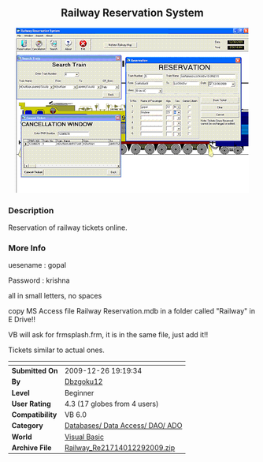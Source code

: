 ﻿<div align="center">

## Railway Reservation System

<img src="PIC20101104338712.GIF">
</div>

### Description

Reservation of railway tickets online.
 
### More Info
 
uesename : gopal

Password : krishna

all in small letters, no spaces

copy MS Access file Railway Reservation.mdb in a folder called "Railway" in E Drive!!

VB will ask for frmsplash.frm, it is in the same file, just add it!!

Tickets similar to actual ones.


<span>             |<span>
---                |---
**Submitted On**   |2009-12-26 19:19:34
**By**             |[Dbzgoku12](https://github.com/Planet-Source-Code/PSCIndex/blob/master/ByAuthor/dbzgoku12.md)
**Level**          |Beginner
**User Rating**    |4.3 (17 globes from 4 users)
**Compatibility**  |VB 6\.0
**Category**       |[Databases/ Data Access/ DAO/ ADO](https://github.com/Planet-Source-Code/PSCIndex/blob/master/ByCategory/databases-data-access-dao-ado__1-6.md)
**World**          |[Visual Basic](https://github.com/Planet-Source-Code/PSCIndex/blob/master/ByWorld/visual-basic.md)
**Archive File**   |[Railway\_Re21714012292009\.zip](https://github.com/Planet-Source-Code/dbzgoku12-railway-reservation-system__1-72778/archive/master.zip)








